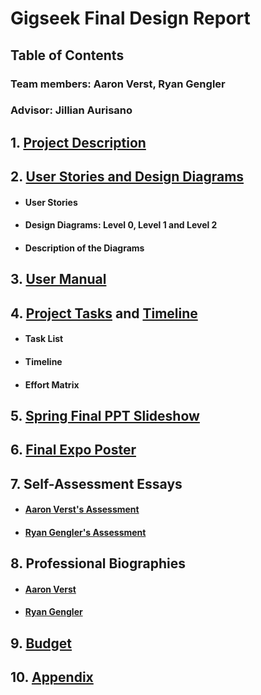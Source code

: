 # Gigseek Final Design Report
## Table of Contents
### Team members: Aaron Verst, Ryan Gengler
### Advisor: Jillian Aurisano



## 1. [Project Description]
## 2. [User Stories and Design Diagrams]
- #### User Stories 
- #### Design Diagrams: Level 0, Level 1 and Level 2 
- #### Description of the Diagrams
## 3. [User Manual]
## 4. [Project Tasks] and [Timeline]
- #### Task List
- #### Timeline
- #### Effort Matrix
## 5. [Spring Final PPT Slideshow]
## 6. [Final Expo Poster]
## 7. Self-Assessment Essays
- #### [Aaron Verst's Assessment]
- #### [Ryan Gengler's Assessment]
## 8. Professional Biographies
- #### [Aaron Verst]
- #### [Ryan Gengler]
## 9. [Budget]
## 10. [Appendix]


[Project Description]: <https://github.com/GigSeekSeniorDesign2022/gigseek-docs/blob/main/Gigseek%20Project%20Description.md>
[User Stories and Design Diagrams]: <https://github.com/GigSeekSeniorDesign2022/gigseek-docs/blob/main/Gigseek%20Design%20Diagram.pdf>
[User Manual]: <https://github.com/GigSeekSeniorDesign2022/gigseek-docs/blob/main/GigSeek_User_Doc_and_Manual.md>
[Project Tasks]: <https://github.com/GigSeekSeniorDesign2022/gigseek-docs/blob/main/TaskList.md>
[Timeline]: <https://github.com/GigSeekSeniorDesign2022/gigseek-docs/blob/main/GigSeek%20Timeline%20and%20Effort%20Matrix%20-%20Sheet1.pdf>
[Spring Final PPT Slideshow]: <https://github.com/GigSeekSeniorDesign2022/gigseek-docs/blob/main/Gigseek%20Presentation%20Slide%20Deck.pptx>
[Aaron Verst]: <https://github.com/GigSeekSeniorDesign2022/gigseek-docs/blob/main/Aaron_Verst%20ProfessionalBiography%20(2).md>
[Budget]: <https://github.com/GigSeekSeniorDesign2022/gigseek-docs/blob/main/Gigseek_Budget.md>
[Ryan Gengler]: <https://github.com/GigSeekSeniorDesign2022/gigseek-docs/blob/main/Professional%20Biography%20-%20Ryan%20Gengler.md>
[Aaron Verst's Assessment]: <https://github.com/GigSeekSeniorDesign2022/gigseek-docs/blob/main/Aaron_Verst_GigSeek_Personal_Assessment.pdf>
[Ryan Gengler's Assessment]: <https://github.com/GigSeekSeniorDesign2022/gigseek-docs/blob/main/Capstone%20Assessment%20Ryan%20Gengler.pdf>
[Project Abstract]: <https://github.com/GigSeekSeniorDesign2022/gigseek-docs/blob/main/Team%20Names%20and%20Project%20Abstract.md>
[Appendix]: <https://github.com/GigSeekSeniorDesign2022/gigseek-docs/blob/main/Gigseek%20Appendix.md>
[Final Expo Poster]: <https://github.com/GigSeekSeniorDesign2022/gigseek-docs/blob/main/Gigseek%20Final%20Poster.pdf>




